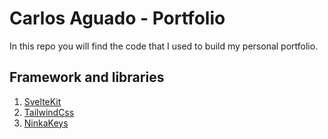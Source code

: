 # Carlos Aguado - Portfolio

In this repo you will find the code that I used to build my personal portfolio.

## Framework and libraries

1. [SvelteKit](https://kit.svelte.dev/)
2. [TailwindCss](https://tailwindcss.com/)
3. [NinkaKeys](https://github.com/ssleptsov/ninja-keys)

